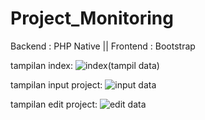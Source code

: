 # Project_Monitoring

Backend : PHP Native || 
Frontend : Bootstrap

tampilan index:
![index(tampil data)](https://user-images.githubusercontent.com/74399380/150632491-ba07e494-e9ca-49cd-b587-a3890c6e7de5.png)

tampilan input project:
![input data](https://user-images.githubusercontent.com/74399380/150632538-7c4b8a81-6f3a-451d-9b53-7fea397d7164.png)

tampilan edit project:
![edit data](https://user-images.githubusercontent.com/74399380/150632554-821f36fe-5a47-4418-998c-36cff70c9007.png)
